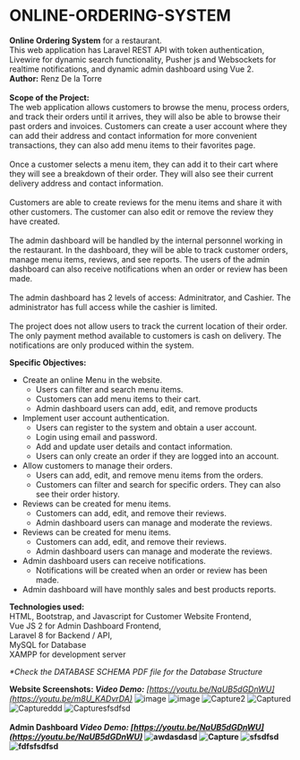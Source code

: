 # ONLINE-ORDERING-SYSTEM
  <strong>Online Ordering System</strong> for a restaurant.
 <br/>
 This web application has Laravel REST API with token authentication, Livewire for dynamic search functionality, Pusher js and Websockets for realtime notifications, and dynamic admin dashboard using Vue 2.
  <br/>
 <b>Author:</b> Renz De la Torre
 <br/>
  <br/>
 <strong>Scope of the Project:</strong> <br />
 The web application allows customers to browse the menu, process orders, and track their orders until it arrives, they will also be able to browse their past orders and invoices. Customers can create a user account where they can add their address and contact information for more convenient transactions, they can also add menu items to their favorites page.
 <br />
  <br />
 Once a customer selects a menu item, they can add it to their cart where they will see a breakdown of their order. They will also see their current delivery address and contact information.
<br /> <br />
 Customers are able to create reviews for the menu items and share it with other customers. The customer can also edit or remove the review they have created.
<br />
<br />
The admin dashboard will be handled by the internal personnel working in the restaurant. In the dashboard, they will be able to track customer orders, manage menu items, reviews, and see reports. The users of the admin dashboard can also receive notifications when an order or review has been made.
<br /> <br />
The admin dashboard has 2 levels of access: Adminitrator, and Cashier. The administrator has full access while the cashier is limited.
<br />
<br />
The project does not allow users to track the current location of their order. The only payment method available to customers is cash on delivery. The notifications are only produced within the system.

<strong>Specific Objectives:</strong>
<ul>
    <li>
        Create an online Menu in the website.
       <ul>
           <li>Users can filter and search menu items.</li>
           <li>Customers can add menu items to their cart.</li>
           <li>Admin dashboard users can add, edit, and remove products</li>
       </ul> 
    </li>
    <li>
          Implement user account authentication.
       <ul>
           <li>Users can register to the system and obtain a user account.</li>
           <li>Login using email and password.</li>
           <li>Add and update user details and contact information.</li>
           <li>Users can only create an order if they are logged into an account.</li>
       </ul> 
    </li>
    <li>
          Allow customers to manage their orders.
       <ul>
           <li>Users can add, edit, and remove menu items from the orders.</li>
           <li>Customers can filter and search for specific orders. They can also see their order history.</li>
       </ul> 
    </li>
     <li>
          Reviews can be created for menu items.
       <ul>
           <li>Customers can add, edit, and remove their reviews.</li>
           <li>Admin dashboard users can manage and moderate the reviews.</li>
       </ul> 
    </li>
      <li>
          Reviews can be created for menu items.
       <ul>
           <li>Customers can add, edit, and remove their reviews.</li>
           <li>Admin dashboard users can manage and moderate the reviews.</li>
       </ul> 
    </li>
      <li>
          Admin dashboard users can receive notifications.
       <ul>
           <li>Notifications will be created when an order or review has been made.</li>
       </ul> 
    </li>
     <li>
          Admin dashboard will have monthly sales and best products reports.
    </li>
</ul>

 
 <strong>Technologies used:  </strong>
  <br/>
 HTML, Bootstrap, and Javascript for Customer Website Frontend,  <br/>
 Vue JS 2 for Admin Dashboard Frontend, <br/>
 Laravel 8 for Backend / API, <br/>
 MySQL for Database <br/>
 XAMPP for development server <br/>
 
 <em>*Check the DATABASE SCHEMA PDF file for the Database Structure</em>
 
 <strong>Website Screenshots: <em>Video Demo:</strong> [https://youtu.be/NaUB5dGDnWU](https://youtu.be/m8U_KADvrDA)</em>
 ![image](https://github.com/Renz00/Online-Ordering-System/assets/88235225/605a4267-0720-4655-a4fb-29e24a0c6285)
 ![image](https://github.com/Renz00/Online-Ordering-System/assets/88235225/248dc39a-d52f-4646-8002-486d0b748bcd)
![Capture2](https://user-images.githubusercontent.com/88235225/157015003-affbbcbc-f885-4bea-adfd-0df68210f4c4.PNG)
![Captured](https://user-images.githubusercontent.com/88235225/157015010-f56ce09f-ac89-42a6-b4ce-d4c1854f0a66.PNG)
![Captureddd](https://user-images.githubusercontent.com/88235225/157015021-4db6872b-a90d-4e91-af93-9b2b51c4db82.PNG)
![Capturesfsdfsd](https://user-images.githubusercontent.com/88235225/157015023-e474a407-8a7f-44cf-8026-45f9e4d47858.PNG)
  <br/>  <br/>
<strong>Admin Dashboard<em> Video Demo:<strong/>  [https://youtu.be/NaUB5dGDnWU](https://youtu.be/NaUB5dGDnWU)</em>
![awdasdasd](https://user-images.githubusercontent.com/88235225/157015030-50de7b1c-3c00-41ae-bee9-aa3513c1b32a.PNG)
![Capture](https://user-images.githubusercontent.com/88235225/157015035-12f66d1e-f804-4600-a6ec-c71c296e0768.PNG)
![sfsdfsd](https://user-images.githubusercontent.com/88235225/157015039-1a1a9d0f-5120-42db-b214-c1139dff8301.PNG)
![fdfsfsdfsd](https://user-images.githubusercontent.com/88235225/157015045-64c31bcf-88e4-46bb-8597-a10b6c8a0c8b.PNG)
